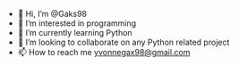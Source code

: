 - 👋 Hi, I’m @Gaks98
- 👀 I’m interested in programming
- 🌱 I’m currently learning Python
- 💞️ I’m looking to collaborate on any Python related project
- 📫 How to reach me yvonnegax98@gmail.com

<!---
Gaks98/Gaks98 is a ✨ special ✨ repository because its `README.md` (this file) appears on your GitHub profile.
You can click the Preview link to take a look at your changes.
--->

